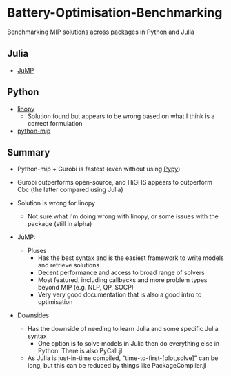# Battery-Optimisation-Benchmarking
Benchmarking MIP solutions across packages in Python and Julia

## Julia
- [JuMP](https://github.com/UNSW-CEEM/Battery-Optimisation-Benchmarking/blob/master/battery_optimisation_benchmarking/julia/jump.ipynb)

## Python
- [linopy](https://github.com/UNSW-CEEM/Battery-Optimisation-Benchmarking/blob/master/battery_optimisation_benchmarking/python/linopy.ipynb)
  - Solution found but appears to be wrong based on what I think is a correct formulation
- [python-mip](https://github.com/UNSW-CEEM/Battery-Optimisation-Benchmarking/blob/master/battery_optimisation_benchmarking/python/mip.ipynb)

## Summary
- Python-mip + Gurobi is fastest (even without using [Pypy](https://docs.python-mip.com/en/latest/install.html#pypy-installation-optional))
- Gurobi outperforms open-source, and HiGHS appears to outperform Cbc (the latter compared using Julia)
- Solution is wrong for linopy
  - Not sure what I'm doing wrong with linopy, or some issues with the package (still in alpha)

- JuMP:
  - Pluses
    - Has the best syntax and is the easiest framework to write models and retrieve solutions
    - Decent performance and access to broad range of solvers
    - Most featured, including callbacks and more problem types beyond MIP (e.g. NLP, QP, SOCP)
    - Very very good documentation that is also a good intro to optimisation
- Downsides
  - Has the downside of needing to learn Julia and some specific Julia syntax
    - One option is to solve models in Julia then do everything else in Python. There is also PyCall.jl
  - As Julia is just-in-time compiled, "time-to-first-[plot,solve]" can be long, but this can be reduced by things like PackageCompiler.jl
